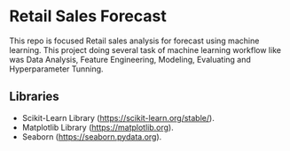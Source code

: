 # Retail Sales Forecast
This repo is focused Retail sales analysis for forecast using  machine learning. This project doing  several task of machine learning workflow like was  Data Analysis, Feature Engineering, Modeling,  Evaluating and Hyperparameter Tunning.

## Libraries
- Scikit-Learn Library (https://scikit-learn.org/stable/).
- Matplotlib Library (https://matplotlib.org).
- Seaborn (https://seaborn.pydata.org).
